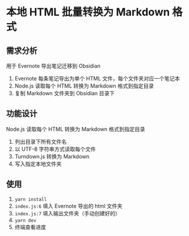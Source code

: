 # 本地 HTML 批量转换为 Markdown 格式

## 需求分析

用于 Evernote 导出笔记迁移到 Obsidian

1. Evernote 每条笔记导出为单个 HTML 文件，每个文件夹对应一个笔记本
2. Node.js 读取每个 HTML 转换为 Markdown 格式到指定目录
3. 复制 Markdown 文件夹到 Obsidian 目录下

## 功能设计

Node.js 读取每个 HTML 转换为 Markdown 格式到指定目录

1. 列出目录下所有文件名
2. 以 UTF-8 字符串方式读取每个文件
3. Turndown.js 转换为 Markdown
4. 写入指定本地文件夹

## 使用

1. `yarn install`
2. `index.js:6` 填入 Evernote 导出的 html 文件夹
3. `index.js:7` 填入输出文件夹（手动创建好的）
4. `yarn dev`
5. 终端查看进度

